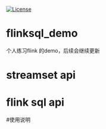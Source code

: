 [![License](http://img.shields.io/:license-apache%202.0-brightgreen.svg)](http://www.apache.org/licenses/LICENSE-2.0.html)

# flinksql_demo
个人练习flink 的demo，后续会继续更新
 
# streamset api

# flink sql api

#使用说明

